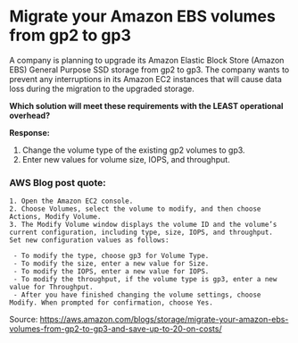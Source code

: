 # Migrate your Amazon EBS volumes from gp2 to gp3

A company is planning to upgrade its Amazon Elastic Block Store (Amazon EBS) General Purpose SSD storage from gp2 to gp3. The company wants to prevent any interruptions in its Amazon EC2 instances that will cause data loss during the migration to the upgraded storage.

**Which solution will meet these requirements with the LEAST operational overhead?**

**Response:**

1. Change the volume type of the existing gp2 volumes to gp3.
2. Enter new values for volume size, IOPS, and throughput.

### AWS Blog post quote:
```
1. Open the Amazon EC2 console.
2. Choose Volumes, select the volume to modify, and then choose Actions, Modify Volume.
3. The Modify Volume window displays the volume ID and the volume’s current configuration, including type, size, IOPS, and throughput.
Set new configuration values as follows:

 - To modify the type, choose gp3 for Volume Type.
 - To modify the size, enter a new value for Size.
 - To modify the IOPS, enter a new value for IOPS.
 - To modify the throughput, if the volume type is gp3, enter a new value for Throughput.
 - After you have finished changing the volume settings, choose Modify. When prompted for confirmation, choose Yes.
```

Source: https://aws.amazon.com/blogs/storage/migrate-your-amazon-ebs-volumes-from-gp2-to-gp3-and-save-up-to-20-on-costs/
